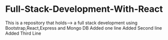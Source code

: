 # Full-Stack-Development-With-React
This is a repository that holds--> a full stack development using Bootstrap,React,Express and Mongo DB
Added one line
Added Second line
Added Third Line
